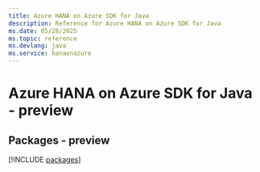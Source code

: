 ```yaml
---
title: Azure HANA on Azure SDK for Java
description: Reference for Azure HANA on Azure SDK for Java
ms.date: 05/28/2025
ms.topic: reference
ms.devlang: java
ms.service: hanaonazure
---
```

# Azure HANA on Azure SDK for Java - preview
## Packages - preview
[!INCLUDE [packages](hana-on-azure-index.md)]
